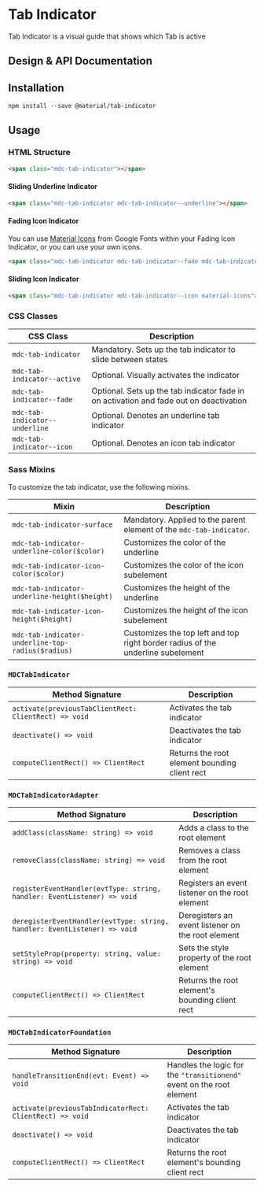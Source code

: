 <!--docs:
title: "Tab Indicator"
layout: detail
section: components
excerpt: "Tab Indicator is a visual guide that shows which Tab is active"
iconId: tab
path: /catalog/tab/
-->

# Tab Indicator

<!--<div class="article__asset">
  <a class="article__asset-link"
     href="https://material-components-web.appspot.com/tab-indicator.html">
    <img src="{{ site.rootpath }}/images/mdc_web_screenshots/tab-indicator.png" width="363" alt="Tab indicator screenshot">
  </a>
</div>-->

Tab Indicator is a visual guide that shows which Tab is active

## Design & API Documentation

<!--
<ul class="icon-list">
  <li class="icon-list-item icon-list-item--spec">
    <a href="https://material.io/guidelines/components/tabs.html">Material Design guidelines: Tab Indicator</a>
  </li>
  <li class="icon-list-item icon-list-item--link">
    <a href="https://material-components-web.appspot.com/tab-indicator.html">Demo</a>
  </li>
</ul>
-->

## Installation
```
npm install --save @material/tab-indicator
```

## Usage

### HTML Structure

```html
<span class="mdc-tab-indicator"></span>
```

#### Sliding Underline Indicator
```html
<span class="mdc-tab-indicator mdc-tab-indicator--underline"></span>
```

#### Fading Icon Indicator

You can use [Material Icons](https://material.io/icons/) from Google Fonts within your Fading Icon Indicator, or you can use your own icons.

```html
<span class="mdc-tab-indicator mdc-tab-indicator--fade mdc-tab-indicator--icon material-icons">star</span>
```

#### Sliding Icon Indicator
```html
<span class="mdc-tab-indicator mdc-tab-indicator--icon material-icons">star</span>
```

### CSS Classes

CSS Class | Description
--- | ---
`mdc-tab-indicator` | Mandatory. Sets up the tab indicator to slide between states
`mdc-tab-indicator--active` | Optional. Visually activates the indicator
`mdc-tab-indicator--fade` | Optional. Sets up the tab indicator fade in on activation and fade out on deactivation
`mdc-tab-indicator--underline` | Optional. Denotes an underline tab indicator
`mdc-tab-indicator--icon` | Optional. Denotes an icon tab indicator

### Sass Mixins

To customize the tab indicator, use the following mixins.

Mixin | Description
--- | ---
`mdc-tab-indicator-surface` | Mandatory. Applied to the parent element of the `mdc-tab-indicator`.
`mdc-tab-indicator-underline-color($color)` | Customizes the color of the underline
`mdc-tab-indicator-icon-color($color)` | Customizes the color of the icon subelement
`mdc-tab-indicator-underline-height($height)` | Customizes the height of the underline
`mdc-tab-indicator-icon-height($height)` | Customizes the height of the icon subelement
`mdc-tab-indicator-underline-top-radius($radius)` | Customizes the top left and top right border radius of the underline subelement

### `MDCTabIndicator`

Method Signature | Description
--- | ---
`activate(previousTabClientRect: ClientRect) => void` | Activates the tab indicator
`deactivate() => void` | Deactivates the tab indicator
`computeClientRect() => ClientRect` | Returns the root element bounding client rect

### `MDCTabIndicatorAdapter`

Method Signature | Description
--- | ---
`addClass(className: string) => void` | Adds a class to the root element
`removeClass(className: string) => void` | Removes a class from the root element
`registerEventHandler(evtType: string, handler: EventListener) => void` | Registers an event listener on the root element
`deregisterEventHandler(evtType: string, handler: EventListener) => void` | Deregisters an event listener on the root element
`setStyleProp(property: string, value: string) => void` | Sets the style property of the root element
`computeClientRect() => ClientRect` | Returns the root element's bounding client rect

### `MDCTabIndicatorFoundation`

Method Signature | Description
--- | ---
`handleTransitionEnd(evt: Event) => void` | Handles the logic for the `"transitionend"` event on the root element
`activate(previousTabIndicatorRect: ClientRect) => void` | Activates the tab indicator
`deactivate() => void` | Deactivates the tab indicator
`computeClientRect() => ClientRect` | Returns the root element's bounding client rect
